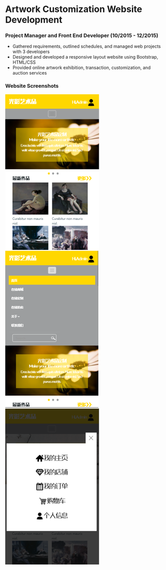 # Artwork Customization Website Development 
### Project Manager and Front End Developer (10/2015 - 12/2015)
* Gathered requirements, outlined schedules, and managed web projects with 3 developers
* Designed and developed a responsive layout website using Bootstrap, HTML/CSS
* Provided online artwork exhibition, transaction, customization, and auction services
### Website Screenshots
![image text](https://github.com/MoonOnTheWay/Artwork-Customization-Website/blob/master/screenshots/Home.png)
![image text](https://github.com/MoonOnTheWay/Artwork-Customization-Website/blob/master/screenshots/Home2.png)
![image text](https://github.com/MoonOnTheWay/Artwork-Customization-Website/blob/master/screenshots/Home3.png)
